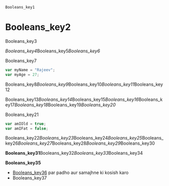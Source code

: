```ngMeta
Booleans_key1
```
# Booleans_key2
Booleans_key3

*Booleans_key4*Booleans_key5*Booleans_key6*

Booleans_key7

```javascript
var myName = "Rajeev";
var myAge = 27;
```
Booleans_key8*Booleans_key9*Booleans_key10*Booleans_key11*Booleans_key12

Booleans_key13*Booleans_key14*Booleans_key15*Booleans_key16*Booleans_key17*Booleans_key18*Booleans_key19*Booleans_key20*

Booleans_key21

```javascript
var amIOld = true;
var amIFat = false;

```
Booleans_key22*Booleans_key23*Booleans_key24*Booleans_key25*Booleans_key26*Booleans_key27*Booleans_key28*Booleans_key29*Booleans_key30

**Booleans_key31**Booleans_key32*Booleans_key33*Booleans_key34

**Booleans_key35**

- [Booleans_key36](https://www.w3schools.com/js/js_datatypes.asp) par padho aur samajhne ki kosish karo
- Booleans_key37

